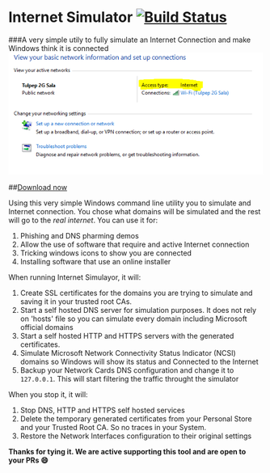 Internet Simulator [![Build Status](https://ci.appveyor.com/api/projects/status/github/Tulpep/InternetSimulator)](https://ci.appveyor.com/project/tulpep/InternetSimulator)
===========

###A very simple utily to fully simulate an Internet Connection and make Windows think it is connected
![NCSI](Screenshots/ncsi.png)

##[Download now](https://github.com/Tulpep/InternetSimulator/releases/latest)

Using this very simple Windows command line utility you to simulate and Internet connection. You chose what domains will be simulated and the rest will go to the *real internet*. You can use it for:

1. Phishing and DNS pharming demos
2. Allow the use of software that require and active Internet connection
3. Tricking windows icons to show you are connected
4. Installing software that use an online installer



When running Internet Simulayor, it will:

1. Create SSL certificates for the domains you are trying to simulate and saving it in your trusted root CAs.
2. Start a self hosted DNS server for simulation purposes. It does not rely on 'hosts' file so you can simulate every domain including Microsoft official domains
3. Start a self hosted HTTP and HTTPS servers with the generated certificates.
4. Simulate Microsoft Network Connectivity Status Indicator (NCSI) domains so Windows will show its status and Connected to the Internet
5. Backup your Network Cards DNS configuration and change it to `127.0.0.1`. This will start filtering the traffic throught the simulator

When you stop it, it will:

1. Stop DNS, HTTP and HTTPS self hosted services
2. Delete the temporary generated certificates from your Personal Store and your Trusted Root CA. So no traces in your System.
3. Restore the Network Interfaces configuration to their original settings


**Thanks for tying it. We are active supporting this tool and are open to your PRs :smile:**


